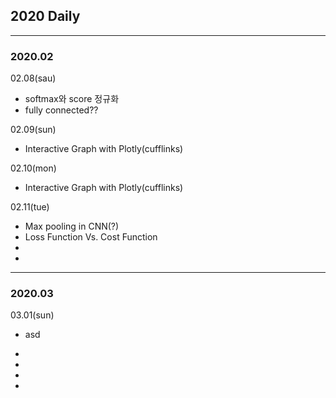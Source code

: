 ## 2020 Daily
----------
### 2020.02

02.08(sau)
  - softmax와 score 정규화
  - fully connected??
  
02.09(sun)
  - Interactive Graph with Plotly(cufflinks)
  
02.10(mon)
  - Interactive Graph with Plotly(cufflinks)
  
02.11(tue)
  - Max pooling in CNN(?)
  - Loss Function Vs. Cost Function
  - 
  - 
  
----------
### 2020.03

03.01(sun)
  - asd
  - 


  - 
  -
  -
